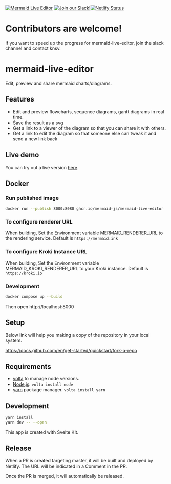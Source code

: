 [![Mermaid Live Editor](https://img.shields.io/endpoint?url=https://dashboard.cypress.io/badge/detailed/2ckppp/master&style=flat&logo=cypress)](https://dashboard.cypress.io/projects/2ckppp/runs) [![Join our Slack!](https://img.shields.io/static/v1?message=join%20chat&color=9cf&logo=slack&label=slack)](https://join.slack.com/t/mermaid-talk/shared_invite/enQtNzc4NDIyNzk4OTAyLWVhYjQxOTI2OTg4YmE1ZmJkY2Y4MTU3ODliYmIwOTY3NDJlYjA0YjIyZTdkMDMyZTUwOGI0NjEzYmEwODcwOTE)[![Netlify Status](https://api.netlify.com/api/v1/badges/27fa023d-7c73-4a3f-9791-b3b657a47100/deploy-status)](https://app.netlify.com/sites/mermaidjs/deploys)

# Contributors are welcome!

If you want to speed up the progress for mermaid-live-editor, join the slack channel and contact knsv.

# mermaid-live-editor

Edit, preview and share mermaid charts/diagrams.

## Features

- Edit and preview flowcharts, sequence diagrams, gantt diagrams in real time.
- Save the result as a svg
- Get a link to a viewer of the diagram so that you can share it with others.
- Get a link to edit the diagram so that someone else can tweak it and send a new link back

## Live demo

You can try out a live version [here](https://mermaid.live/).

## Docker

### Run published image

```bash
docker run --publish 8000:8080 ghcr.io/mermaid-js/mermaid-live-editor
```

### To configure renderer URL

When building, Set the Environment variable MERMAID_RENDERER_URL to the rendering service.
Default is `https://mermaid.ink`

### To configure Kroki Instance URL

When building, Set the Environment variable MERMAID_KROKI_RENDERER_URL to your Kroki instance.
Default is `https://kroki.io`

### Development

```bash
docker compose up --build
```

Then open http://localhost:8000

## Setup

Below link will help you making a copy of the repository in your local system.

https://docs.github.com/en/get-started/quickstart/fork-a-repo

## Requirements

- [volta](https://volta.sh/) to manage node versions.
- [Node.js](https://nodejs.org/en/). `volta install node`
- [yarn](https://yarnpkg.com/) package manager. `volta install yarn`

## Development

```sh
yarn install
yarn dev -- --open
```

This app is created with Svelte Kit.

## Release

When a PR is created targeting master, it will be built and deployed by Netlify.
The URL will be indicated in a Comment in the PR.

Once the PR is merged, it will automatically be released.
